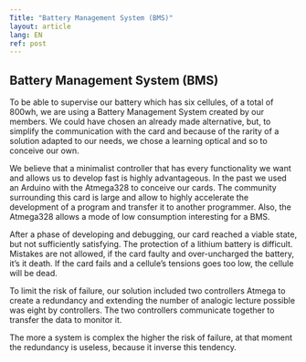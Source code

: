 ```yaml
---
Title: "Battery Management System (BMS)"
layout: article
lang: EN 
ref: post
---
```


## Battery Management System (BMS)

To be able to supervise our battery which has six cellules, of a total of 800wh, we are using a Battery Management System created by our members. We could have chosen an already made alternative, but, to simplify the communication with the card and because of the rarity of a solution adapted to our needs, we chose a learning optical and so to conceive our own.

We believe that a minimalist controller that has every functionality we want and allows us to develop fast is highly advantageous. In the past we used an Arduino with the Atmega328 to conceive our cards. The community surrounding this card is large and allow to highly accelerate the development of a program and transfer it to another programmer. Also, the Atmega328 allows a mode of low consumption interesting for a BMS.

After a phase of developing and debugging, our card reached a viable state, but not sufficiently satisfying. The protection of a lithium battery is difficult. Mistakes are not allowed, if the card faulty and over-uncharged the battery, it’s it death. If the card fails and a cellule’s tensions goes too low, the cellule will be dead.

To limit the risk of failure, our solution included two controllers Atmega to create a redundancy and extending the number of analogic lecture possible was eight by controllers. The two controllers communicate together to transfer the data to monitor it.

The more a system is complex the higher the risk of failure, at that moment the redundancy is useless, because it inverse this tendency.
